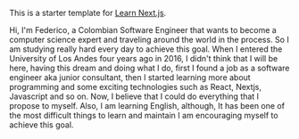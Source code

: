 This is a starter template for [Learn Next.js](https://nextjs.org/learn).

Hi, I'm Federico, a Colombian Software Engineer that wants to become a computer science expert and traveling around the world in the process. So I am studying really hard every day to achieve this goal. When I entered the University of Los Andes four years ago in 2016, I didn't think that I will be here, having this dream and doing what I do, first I found a job as a software engineer aka junior consultant, then I started learning more about programming and some exciting technologies such as React, Nextjs, Javascript and so on. Now, I believe that I could do everything that I propose to myself. Also, I am learning English, although, It has been one of the most difficult things to learn and maintain I am encouraging myself to achieve this goal. 
